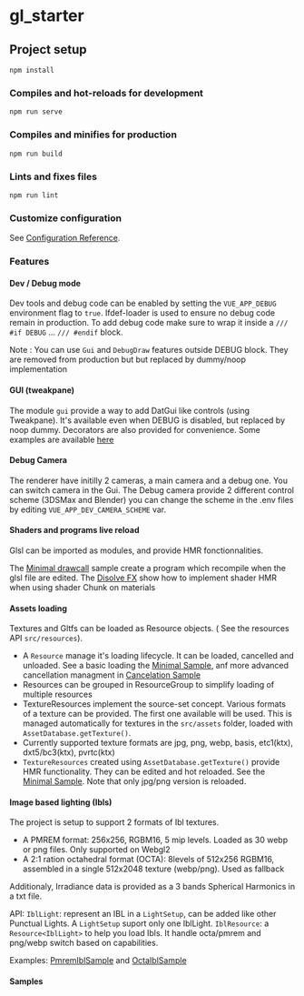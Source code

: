 # gl_starter

## Project setup
```
npm install
```

### Compiles and hot-reloads for development
```
npm run serve
```

### Compiles and minifies for production
```
npm run build
```

### Lints and fixes files
```
npm run lint
```

### Customize configuration
See [Configuration Reference](https://cli.vuejs.org/config/).



### Features


#### Dev / Debug mode

Dev tools and debug code can be enabled by setting the `VUE_APP_DEBUG` environment flag to `true`. Ifdef-loader is used to ensure no debug code remain in production. To add debug code make sure to wrap it inside a `/// #if DEBUG` ... `/// #endif` block.

Note : You can use `Gui` and `DebugDraw` features outside DEBUG block. They are removed from production but but replaced by dummy/noop implementation 

#### GUI (tweakpane)

The module `gui` provide a way to add DatGui like controls (using Tweakpane). It's available even when DEBUG is disabled, but replaced by noop dummy. Decorators are also provided for convenience.
Some examples are available [here](src/webgl/samples/devtools/GuiTestObject.ts)

#### Debug Camera

The renderer have initilly 2 cameras, a main camera and a debug one. You can switch camera in the Gui. The Debug camera provide 2 different control scheme (3DSMax and Blender) you can change the scheme in the .env  files by editing `VUE_APP_DEV_CAMERA_SCHEME` var.
   
#### Shaders and programs live reload

Glsl can be imported as modules, and provide HMR fonctionnalities. 

The [Minimal drawcall](src/webgl/samples/lowlevel/MinimalDrawcallSample.ts) sample create a program which recompile when the glsl file are edited.
The [Disolve FX](src/webgl/samples/custom_material/disolve_fx/DisolveFX.ts) show how to implement shader HMR when using shader Chunk on materials

#### Assets loading

Textures and Gltfs can be loaded as Resource objects. ( See the resources API `src/resources`). 

  - A `Resource` manage it's loading lifecycle. It can be loaded, cancelled and unloaded. See a basic loading the [Minimal Sample](src/webgl/samples/resources/MinimalResourceSample.ts), anf more advanced cancellation managment in [Cancelation Sample](src/webgl/samples/resources/CancellationSample.ts)
  - Resources can be grouped in ResourceGroup to simplify loading of multiple resources
  - TextureResources implement the source-set concept. Various formats of a texture can be provided. The first one available will be used. This is managed automatically for textures in the `src/assets` folder, loaded with `AssetDatabase.getTexture()`. 
  - Currently supported texture formats are jpg, png, webp, basis, etc1(ktx), dxt5/bc3(ktx), pvrtc(ktx)
  - `TextureResources` created using `AssetDatabase.getTexture()` provide HMR functionality. They can be edited and hot reloaded. See the [Minimal Sample](src/webgl/samples/resources/MinimalResourceSample.ts). Note that only jpg/png version is reloaded.


#### Image based lighting (Ibls)

The project is setup to support 2 formats of Ibl textures. 
  - A PMREM format: 256x256, RGBM16, 5 mip levels. Loaded as 30 webp or png files. Only supported on Webgl2
  - A 2:1 ration octahedral format (OCTA): 8levels of 512x256 RGBM16, assembled in a single 512x2048 texture (webp/png). Used as fallback

Additionaly, Irradiance data is provided as a 3 bands Spherical Harmonics in a txt file.

API:
  `IblLight`: represent an IBL in a `LightSetup`, can be added like other Punctual Lights. A `LightSetup` suport only one IblLight.
  `IblResource`: a `Resource<IblLight>` to help you load Ibls. It handle octa/pmrem and png/webp switch based on capabilities. 

Examples: 
  [PmremIblSample](src/webgl/samples/ibl/PmremIblSample.ts) and [OctaIblSample](src/webgl/samples/ibl/OctaIblSample.ts)

#### Samples


 